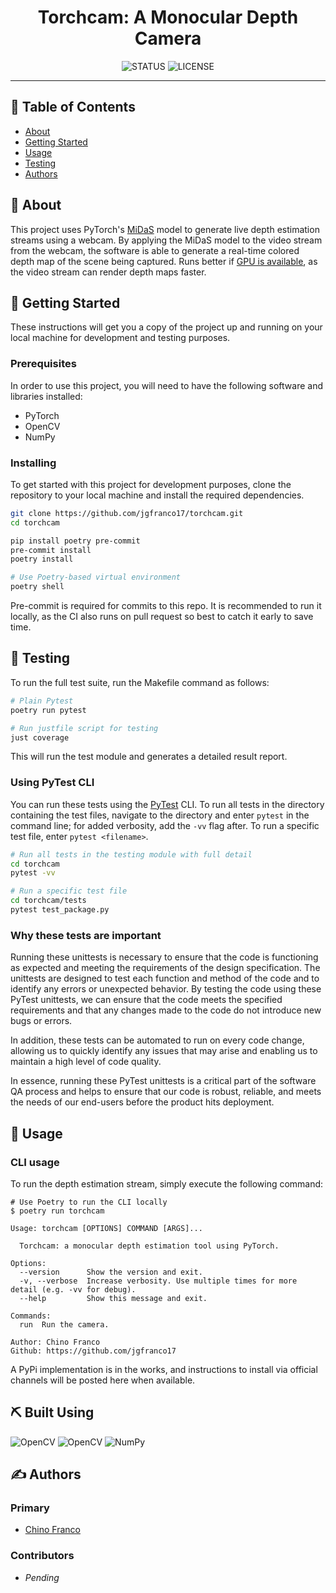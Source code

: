 <h1 align="center">Torchcam: A Monocular Depth Camera</h1>

<div align="center">

![STATUS](https://img.shields.io/badge/status-active-brightgreen?style=for-the-badge) ![LICENSE](https://img.shields.io/badge/license-MIT-blue?style=for-the-badge)

</div>

---

## 📝 Table of Contents

- [About](#about)
- [Getting Started](#getting_started)
- [Usage](#usage)
- [Testing](#testing)
- [Authors](#authors)

## 🔎 About <a name = "about"></a>

This project uses PyTorch's [MiDaS](https://pytorch.org/hub/intelisl_midas_v2/) model to generate live depth estimation streams
using a webcam. By applying the MiDaS model to the video stream from the webcam, the software is able to generate a real-time
colored depth map of the scene being captured. Runs better if [GPU is available](https://pytorch.org/docs/stable/notes/cuda.html),
as the video stream can render depth maps faster.

## 🏁 Getting Started <a name = "getting_started"></a>

These instructions will get you a copy of the project up and running on your local machine for development and testing purposes.

### Prerequisites

In order to use this project, you will need to have the following software and libraries installed:

- PyTorch
- OpenCV
- NumPy

### Installing

To get started with this project for development purposes, clone the repository to your local machine and install the required
dependencies.

```bash
git clone https://github.com/jgfranco17/torchcam.git
cd torchcam

pip install poetry pre-commit
pre-commit install
poetry install

# Use Poetry-based virtual environment
poetry shell
```

Pre-commit is required for commits to this repo. It is recommended to run it locally, as the CI also runs on pull request so
best to catch it early to save time.

## 🔧 Testing <a name = "testing"></a>

To run the full test suite, run the Makefile command as follows:

```bash
# Plain Pytest
poetry run pytest

# Run justfile script for testing
just coverage
```

This will run the test module and generates a detailed result report.

### Using PyTest CLI

You can run these tests using the [PyTest](https://docs.pytest.org/en/7.3.x/) CLI. To run all tests in the directory
containing the test files, navigate to the directory and enter `pytest` in the command line; for added verbosity, add
the `-vv` flag after. To run a specific test file, enter `pytest <filename>`.

```bash
# Run all tests in the testing module with full detail
cd torchcam
pytest -vv

# Run a specific test file
cd torchcam/tests
pytest test_package.py
```

### Why these tests are important

Running these unittests is necessary to ensure that the code is functioning as expected and meeting the requirements
of the design specification. The unittests are designed to test each function and method of the code and to identify
any errors or unexpected behavior. By testing the code using these PyTest unittests, we can ensure that the code
meets the specified requirements and that any changes made to the code do not introduce new bugs or errors.

In addition, these tests can be automated to run on every code change, allowing us to quickly identify any issues
that may arise and enabling us to maintain a high level of code quality.

In essence, running these PyTest unittests is a critical part of the software QA process and helps to ensure that
our code is robust, reliable, and meets the needs of our end-users before the product hits deployment.

## 🚀 Usage <a name = "usage"></a>

### CLI usage

To run the depth estimation stream, simply execute the following command:

```shell
# Use Poetry to run the CLI locally
$ poetry run torchcam

Usage: torchcam [OPTIONS] COMMAND [ARGS]...

  Torchcam: a monocular depth estimation tool using PyTorch.

Options:
  --version      Show the version and exit.
  -v, --verbose  Increase verbosity. Use multiple times for more detail (e.g. -vv for debug).
  --help         Show this message and exit.

Commands:
  run  Run the camera.

Author: Chino Franco
Github: https://github.com/jgfranco17
```

A PyPi implementation is in the works, and instructions to install via official channels will be posted here
when available.

## ⛏️ Built Using <a name = "built_using"></a>

![OpenCV](https://img.shields.io/badge/PyTorch-2.4.1-orange?style=for-the-badge&logo=pytorch&logoColor=orange)
![OpenCV](https://img.shields.io/badge/OpenCV-4.10.0.84-orange?style=for-the-badge&logo=opencv&logoColor=orange)
![NumPy](https://img.shields.io/badge/numpy-2.1.1-orange?style=for-the-badge&logo=numpy&logoColor=orange)

## ✍️ Authors <a name = "authors"></a>

### Primary

- [Chino Franco](https://github.com/jgfranco17)

### Contributors

- _Pending_
